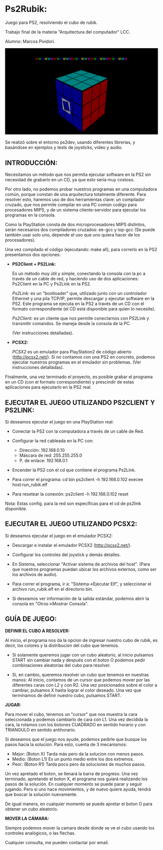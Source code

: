 
Ps2Rubik:
=========
 
 Juego para PS2, resolviendo el cubo de rubik.

 Trabajo final de la materia "Arquitectura del computador" LCC.
 
 Alumno: Marcos Pividori.

![](/sound/rubik.png?raw=true)

 Se realizó sobre el entorno ps2dev, usando diferentes librerias, y basándose en
 ejemplos y tests de joysticks, video y audio.

INTRODUCCIÓN:
-------------
 Necesitamos un método que nos permita ejecutar software en la PS2 sin necesidad
 de grabarlo en un CD, ya que esto sería muy costoso.

 Por otro lado, no podemos probar nuestros programas en una computadora común,
 porque constan de una arquitectura totalmente diferente. Para resolver esto,
 haremos uso de dos herramientas clave: un compilador cruzado, que nos permite
 compilar en una PC común codigo para procesadores MIPS, y de un sistema
 cliente-servidor para ejecutar los programas en la consola.

 Como la PlayStation consta de dos microprocesadores MIPS distintos, serán
 necesarios dos compiladores cruzados: ee-gcc y iop-gcc (Se puede también usar
 solo uno, depende el uso que uno quiera hacer de los procesadores).
 
 Una vez compilado el código (ejecutando: make all), para correrlo en la PS2
 presentamos dos opciones:

 - **PS2Client + PS2Link:**
   
   Es un método muy útil y simple, conectando la consola con la pc a través de un
   cable de red, y haciendo uso de dos aplicaciones: Ps2Client en la PC y Ps2Link
   en la PS2.

   *Ps2Link:* es un "bootloader" que, utilizado junto con un controlador Ethernet
   y una pila TCP/IP, permite descargar y ejecutar software en la PS2. Este
   programa se ejecuta en la PS2 a través de un CD con el formato correspondiente
   (el CD está disponible para quien lo necesite).

   *Ps2Client:* es un cliente que nos permite conectarnos con PS2Link y transmitir
   comandos. Se maneja desde la consola de la PC.

   (Ver instrucciones detalladas).

 - **PCSX2:**
   
   *PCSX2* es un emulador para PlayStation2 de código abierto (http://pcsx2.net/). 
   Si no contamos con una PS2 en concreto, podemos ejecutar nuestros programas
   en el emulador sin problemas.
   (Ver instrucciones detalladas).

Finalmente, una vez terminado el proyecto, es posible grabar el programa en un CD
(con el formato correspondiente) y prescindir de estas aplicaciones para
ejecutarlo en la PS2 real.


EJECUTAR EL JUEGO UTILIZANDO PS2CLIENT Y PS2LINK:
-------------------------------------------------
 Si deseamos ejecutar el juego en una PlayStation real:
   + Conectar la PS2 con la computadora a través de un cable de Red.

   + Configurar la red cableada en la PC con:
      - Dirección: 192.168.0.10
      - Máscara de red: 255.255.255.0
      - P. de enlace: 192.168.0.1

   + Encender la PS2 con el cd que contiene el programa Ps2Link.

   + Para correr el programa:
       cd bin
       ps2client -h 192.168.0.102 execee host:run_rubik.elf

   + Para resetear la conexión:
       ps2client -h 192.168.0.102 reset

 Nota: Estas config. para la red son específicas para el cd de ps2link disponible.


EJECUTAR EL JUEGO UTILIZANDO PCSX2:
----------------------------------
 Si deseamos ejecutar el juego en el emulador PCSX2:
   + Descargar e instalar el emulador PCSX2 (http://pcsx2.net/).

   + Configurar los controles del joystick y demás detalles.

   + En Sistema, seleccionar "Activar sistema de archivos del host".
     (Para que nuestros programas puedan ubicar los archivos externos, como ser
      los archivos de audio).

   + Para correr el programa, ir a: "Sistema->Ejecutar Elf", y seleccionar
     el archivo run_rubik.elf en el directorio bin.

   + Si deseamos ver información de la salida estándar, podemos abrir la consola
     en "Otros->Mostrar Consola".


GUÍA DE JUEGO:
-------------

**DEFINIR EL CUBO A RESOLVER:**

 Al inicio, el programa nos da la opcion de ingresar nuestro cubo de rubik,
 es decir, los colores y la distribucion del cubo que tenemos.
 
 - Si solamente queremos jugar con un cubo aleatorio, al inicio pulsamos START
   sin cambiar nada y después con el boton O podemos pedir combinaciones
   aleatorias del cubo para resolver.

 - Si, en cambio, queremos resolver un cubo que tenemos en nuestras manos:
   Al inicio, contamos de un cursor que podemos mover por las diferentes caras
   con L2 y con R2.
   Una vez posicionados sobre el color a cambiar, pulsamos X hasta lograr el
   color deseado.
   Una vez que terminamos de definir nuestro cubo, pulsamos START.


**JUGAR:**
 
 Para mover el cubo, tenemos un "cursor" que nos muestra la cara seleccionada y
 podemos cambiarlo de cara con L1. Una vez decidida la cara, la rotamos con los
 botones CUADRADO en sentido horario y con TRIANGULO en sentido antihorario.

 Si deseamos que el juego nos ayude, podemos pedirle que busque los pasos hacia
 la solución. Para esto, cuenta de 3 mecanismos:
   + Mejor: (Boton X) Tarda más pero da la solucion con menos pasos.
   + Medio: (Boton L1) Es un punto medio entre los dos extremos.
   + Peor: (Boton R1) Tarda poco pero da soluciones de muchos pasos.

 Un vez apretado el boton, se llenará la barra de progreso.
 Una vez terminado, apretando el boton X, el programa nos guiará realizando los
 pasos de la solución. En cualquier momento se puede parar y seguir jugando.
 Pero si uno hace movimientos, y de nuevo quiere ayuda, tendrá que buscar la
 solución nuevamente.

 De igual manera, en cualquier momento se puede apretar el boton O para obtener
 un cubo aleatorio.


**MOVER LA CÁMARA:**
 
 Siempre podemos mover la camara desde donde se ve el cubo usando los controles
 analógicos, o las flechas.



Cualquier consulta, me pueden contactar por email.
